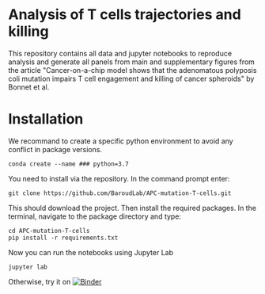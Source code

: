 # Analysis of T cells trajectories and killing

This repository contains all data and jupyter notebooks to reproduce analysis and generate all panels from main and supplementary figures from the article "Cancer-on-a-chip model shows that the adenomatous polyposis coli mutation impairs T cell engagement and killing of cancer spheroids" by Bonnet et al.

# Installation

We recommand to create a specific python environment to avoid any conflict in package versions.
```
conda create --name ### python=3.7
```

You need to install via the repository. In the command prompt enter:
```
git clone https://github.com/BaroudLab/APC-mutation-T-cells.git
```
This should download the project. Then install the required packages. In the terminal, navigate to the package directory and type:
```
cd APC-mutation-T-cells
pip install -r requirements.txt
```
Now you can run the notebooks using Jupyter Lab

```
jupyter lab
```
Otherwise, try it on [![Binder](https://mybinder.org/badge_logo.svg)](https://mybinder.org/v2/gh/BaroudLab/APC-mutation-T-cells.git/HEAD)
